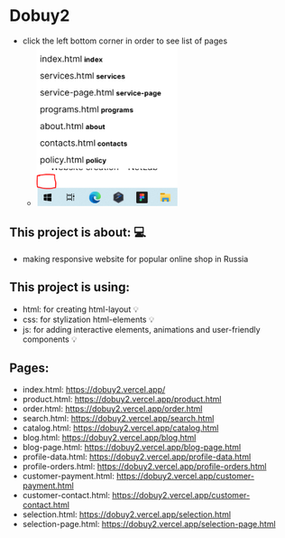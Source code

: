 # Dobuy2
- click the left bottom corner in order to see list of pages
  - <img src="https://github.com/Vlad-Vasinev/Vlad-Vasinev/blob/main/list%20of%20pages.PNG" width="250">
## This project is about: 💻
- making responsive website for popular online shop in Russia

## This project is using:
- html: for creating html-layout 💡
- css: for stylization html-elements 💡
- js: for adding interactive elements, animations and user-friendly components 💡

## Pages:
- index.html: https://dobuy2.vercel.app/
- product.html: https://dobuy2.vercel.app/product.html
- order.html: https://dobuy2.vercel.app/order.html
- search.html: https://dobuy2.vercel.app/search.html
- catalog.html: https://dobuy2.vercel.app/catalog.html
- blog.html: https://dobuy2.vercel.app/blog.html
- blog-page.html: https://dobuy2.vercel.app/blog-page.html
- profile-data.html: https://dobuy2.vercel.app/profile-data.html
- profile-orders.html: https://dobuy2.vercel.app/profile-orders.html
- customer-payment.html: https://dobuy2.vercel.app/customer-payment.html
- customer-contact.html: https://dobuy2.vercel.app/customer-contact.html
- selection.html: https://dobuy2.vercel.app/selection.html
- selection-page.html: https://dobuy2.vercel.app/selection-page.html
